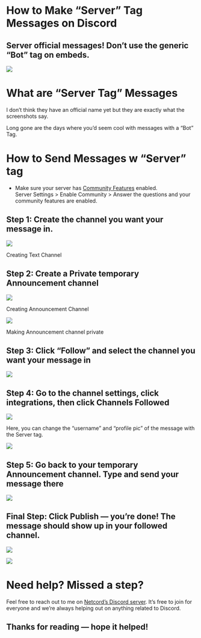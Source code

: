 How to Make “Server” Tag Messages on Discord
============================================

Server official messages! Don’t use the generic “Bot” tag on embeds.
--------------------------------------------------------------------

![](https://miro.medium.com/max/1400/1*JWtnaSbfhBppi3hY2Hqahg.png)

What are “Server Tag” Messages
==============================

I don’t think they have an official name yet but they are exactly what the screenshots say.

Long gone are the days where you’d seem cool with messages with a “Bot” Tag.

How to Send Messages w “Server” tag
===================================

*   Make sure your server has [Community Features](https://support.discord.com/hc/en-us/articles/360047132851-Enabling-Your-Community-Server) enabled.  
    Server Settings > Enable Community > Answer the questions and your community features are enabled.

Step 1: Create the channel you want your message in.
----------------------------------------------------

![](https://miro.medium.com/max/1400/1*5kPchDg-owHjGdaJ1DAelQ.gif)

Creating Text Channel

Step 2: Create a Private temporary Announcement channel
-------------------------------------------------------

![](https://miro.medium.com/max/1400/1*FcC3vWt4zxisoG176A-KJg.gif)

Creating Announcement Channel

![](https://miro.medium.com/max/1400/1*DtwR9xNptXiDZYg9CO5nwg.gif)

Making Announcement channel private

Step 3: Click “Follow” and select the channel you want your message in
----------------------------------------------------------------------

![](https://miro.medium.com/max/1400/1*LE39kZ_PH4z6NWF1VVuc7Q.gif)

Step 4: Go to the channel settings, click integrations, then click Channels Followed
------------------------------------------------------------------------------------

![](https://miro.medium.com/max/1400/1*EV33P6S5kAuchZeH8niIZg.gif)

Here, you can change the “username” and “profile pic” of the message with the Server tag.

![](https://miro.medium.com/max/1400/1*Q03b5EgXxUqQWS0omuCXig.gif)

Step 5: Go back to your temporary Announcement channel. Type and send your message there
----------------------------------------------------------------------------------------

![](https://miro.medium.com/max/1400/1*NDCZGI3eA7zhsQ1hXRx1pw.gif)

Final Step: Click Publish — you’re done! The message should show up in your followed channel.
---------------------------------------------------------------------------------------------

![](https://miro.medium.com/max/1352/1*z_gns_f2sdOzuKKitRZwJA.png)

![](https://miro.medium.com/max/1514/1*AZDgwEnndzHYOCRhxfLbbA.png)

Need help? Missed a step?
=========================

Feel free to reach out to me on [Netcord’s Discord server](https://discord.gg/JjfYGRJ2NN). It’s free to join for everyone and we’re always helping out on anything related to Discord.

Thanks for reading — hope it helped!
------------------------------------
